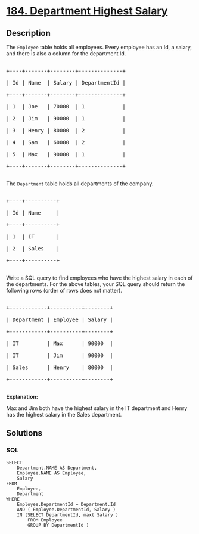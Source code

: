 # [184. Department Highest Salary](https://leetcode.com/problems/department-highest-salary)



## Description

<p>The <code>Employee</code> table holds all employees. Every employee has an Id, a salary, and there is also a column for the department Id.</p>



<pre>

+----+-------+--------+--------------+

| Id | Name  | Salary | DepartmentId |

+----+-------+--------+--------------+

| 1  | Joe   | 70000  | 1            |

| 2 &nbsp;| Jim &nbsp; | 90000 &nbsp;| 1 &nbsp; &nbsp; &nbsp; &nbsp; &nbsp; &nbsp;|

| 3  | Henry | 80000  | 2            |

| 4  | Sam   | 60000  | 2            |

| 5  | Max   | 90000  | 1            |

+----+-------+--------+--------------+

</pre>



<p>The <code>Department</code> table holds all departments of the company.</p>



<pre>

+----+----------+

| Id | Name     |

+----+----------+

| 1  | IT       |

| 2  | Sales    |

+----+----------+

</pre>



<p>Write a SQL query to find employees who have the highest salary in each of the departments.&nbsp;For the above tables, your SQL query should return the following rows (order of rows does not matter).</p>



<pre>

+------------+----------+--------+

| Department | Employee | Salary |

+------------+----------+--------+

| IT         | Max      | 90000  |

| IT &nbsp; &nbsp; &nbsp; &nbsp; | Jim &nbsp; &nbsp; &nbsp;| 90000 &nbsp;|

| Sales      | Henry    | 80000  |

+------------+----------+--------+

</pre>



<p><strong>Explanation:</strong></p>



<p>Max and Jim both have&nbsp;the highest salary in the IT department and Henry has the highest salary in the Sales department.</p>



## Solutions

<!-- tabs:start -->

### **SQL**

```
SELECT
	Department.NAME AS Department,
	Employee.NAME AS Employee,
	Salary
FROM
	Employee,
	Department
WHERE
	Employee.DepartmentId = Department.Id
	AND ( Employee.DepartmentId, Salary )
    IN (SELECT DepartmentId, max( Salary )
        FROM Employee
        GROUP BY DepartmentId )
```

<!-- tabs:end -->
